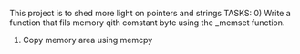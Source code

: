 This project is to shed more light on pointers and strings
TASKS:
0) Write a function that fils memory qith comstant byte using the _memset function.
1) Copy memory area using memcpy